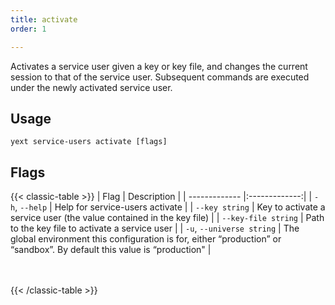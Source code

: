 ```yaml
---
title: activate
order: 1

---
```


Activates a service user given a key or key file, and changes the current session to that of the service user. Subsequent commands are executed under the newly activated service user.


## Usage
```cli
yext service-users activate [flags]
```

## Flags

{{< classic-table >}}
| Flag     | Description   |
| ------------- |:-------------:|
| `-h`, `--help`    | Help for service-users activate |
| `--key string`    | Key to activate a service user (the value contained in the key file) |
| `--key-file string`    | Path to the key file to activate a service user |
| `-u`, `--universe string`    | The global environment this configuration is for, either “production” or “sandbox”. By default this value is “production" |

\
\
{{< /classic-table >}}

